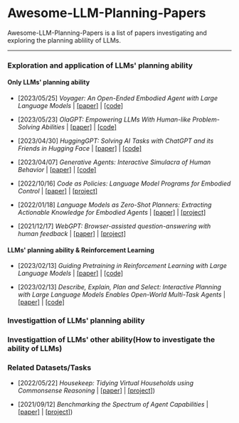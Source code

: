 # Awesome-LLM-Planning-Papers

Awesome-LLM-Planning-Papers is a list of papers investigating and exploring the planning ablility of LLMs.

---

### Exploration and application of LLMs' planning ability

#### Only LLMs' planning ability
- [2023/05/25] *Voyager: An Open-Ended Embodied Agent with Large Language Models* | [[paper]](https://arxiv.org/abs/2305.16291) | [[code]](https://github.com/MineDojo/Voyager)

- [2023/05/23] *OlaGPT: Empowering LLMs With Human-like Problem-Solving Abilities* | [[paper]](https://arxiv.org/abs/2305.16334) | [[code]](https://github.com/oladata-team/OlaGPT)


- [2023/04/30] *HuggingGPT: Solving AI Tasks with ChatGPT and its Friends in Hugging Face* | [[paper]](https://arxiv.org/abs/2303.17580) | [[code]](https://github.com/microsoft/JARVIS)

- [2023/04/07] *Generative Agents: Interactive Simulacra of Human Behavior* | [[paper]](https://arxiv.org/abs/2304.03442) | [[code]](https://github.com/mkturkcan/generative-agents)


- [2022/10/16] *Code as Policies: Language Model Programs for Embodied Control* | [[paper]](https://arxiv.org/abs/2112.09332) | [[project]](https://code-as-policies.github.io/)


- [2022/01/18] *Language Models as Zero-Shot Planners: Extracting Actionable Knowledge for Embodied Agents* | [[paper]](https://arxiv.org/abs/2201.07207) | [[project]](https://wenlong.page/language-planner/)


- [2021/12/17] *WebGPT: Browser-assisted question-answering with human feedback* | [[paper]](https://arxiv.org/abs/2112.09332) | [[project]](https://www.microsoft.com/en-us/bing/apis/bing-web-search-api)

#### LLMs' planning ability & Reinforcement Learning

- [2023/02/13] *Guiding Pretraining in Reinforcement Learning with Large Language Models* | [[paper]](https://arxiv.org/abs/2302.06692) | [[code]]()


- [2023/02/13] *Describe, Explain, Plan and Select: Interactive Planning with Large Language Models Enables Open-World Multi-Task Agents* | [[paper]](https://arxiv.org/abs/2302.01560) | [[code]](https://github.com/CraftJarvis/MC-Planner)
### Investigattion of  LLMs' planning ability

### Investigattion of  LLMs' other ability(How to investigate the ability of LLMs)

### Related Datasets/Tasks

- [2022/05/22] *Housekeep: Tidying Virtual Households using Commonsense Reasoning* | [[paper]](https://arxiv.org/abs/2205.10712) | [[project]](https://yashkant.github.io/housekeep/))

- [2021/09/12] *Benchmarking the Spectrum of Agent Capabilities* | [[paper]](https://arxiv.org/abs/2109.06780) | [[project]](https://danijar.com/project/crafter/))
